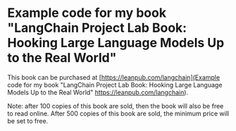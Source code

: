 # Example code for my book "LangChain Project Lab Book: Hooking Large Language Models Up to the Real World"

This book can be purchased at [https://leanpub.com/langchain](Example code for my book "LangChain Project Lab Book: Hooking Large Language Models Up to the Real World" https://leanpub.com/langchain).

Note: after 100 copies of this book are sold, then the book will also be free to read online. After 500 copies of this book are sold, the minimum price will be set to free.

